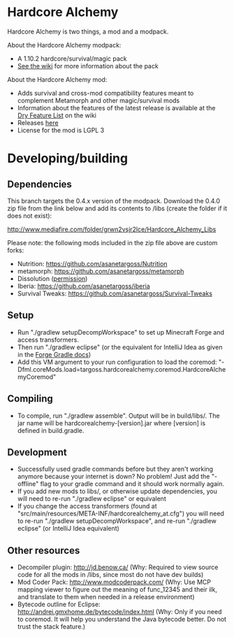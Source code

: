 # Hardcore Alchemy
Hardcore Alchemy is two things, a mod and a modpack.

About the Hardcore Alchemy modpack:
* A 1.10.2 hardcore/survival/magic pack
* [See the wiki](https://github.com/asanetargoss/HardcoreAlchemy/wiki) for more information about the pack

About the Hardcore Alchemy mod:
* Adds survival and cross-mod compatibility features meant to complement Metamorph and other magic/survival mods
* Information about the features of the latest release is available at the [Dry Feature List](https://github.com/asanetargoss/HardcoreAlchemy/wiki/Dry-Feature-List) on the wiki
* Releases [here](https://github.com/asanetargoss/HardcoreAlchemy/releases)
* License for the mod is LGPL 3

# Developing/building

## Dependencies
This branch targets the 0.4.x version of the modpack. Download the 0.4.0 zip file from the link below and add its contents to /libs (create the folder if it does not exist):

http://www.mediafire.com/folder/grwn2vsjr2lce/Hardcore_Alchemy_Libs

Please note: the following mods included in the zip file above are custom forks:
* Nutrition: https://github.com/asanetargoss/Nutrition
* metamorph: https://github.com/asanetargoss/metamorph
* Dissolution ([permission](https://i.imgur.com/b7sN6lL.png))
* Iberia: https://github.com/asanetargoss/iberia
* Survival Tweaks: https://github.com/asanetargoss/Survival-Tweaks

## Setup
* Run "./gradlew setupDecompWorkspace" to set up Minecraft Forge and access transformers.
* Then run "./gradlew eclipse" (or the equivalent for IntelliJ Idea as given in the [Forge Gradle docs](https://forgegradle.readthedocs.io/en/latest/))
* Add this VM argument to your run configuration to load the coremod: "-Dfml.coreMods.load=targoss.hardcorealchemy.coremod.HardcoreAlchemyCoremod"

## Compiling
* To compile, run "./gradlew assemble". Output will be in build/libs/. The jar name will be hardcorealchemy-[version].jar where [version] is defined in build.gradle.

## Development
* Successfully used gradle commands before but they aren't working anymore because your internet is down? No problem! Just add the "-offline" flag to your gradle command and it should work normally again.
* If you add new mods to libs/, or otherwise update dependencies, you will need to re-run "./gradlew eclipse" or equivalent
* If you change the access transformers (found at "src/main/resources/META-INF/hardcorealchemy_at.cfg") you will need to re-run "./gradlew setupDecompWorkspace", and re-run "./gradlew eclipse" (or IntelliJ Idea equivalent)

## Other resources
* Decompiler plugin: http://jd.benow.ca/ (Why: Required to view source code for all the mods in /libs, since most do not have dev builds)
* Mod Coder Pack: http://www.modcoderpack.com/ (Why: Use MCP mapping viewer to figure out the meaning of func_12345 and their ilk, and translate to them when needed in a release environment)
* Bytecode outline for Eclipse: http://andrei.gmxhome.de/bytecode/index.html (Why: Only if you need to coremod. It will help you understand the Java bytecode better. Do not trust the stack feature.)